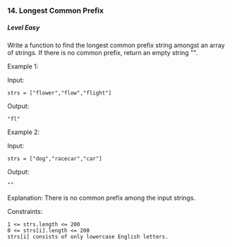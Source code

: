 ### 14. Longest Common Prefix

##### Level Easy

Write a function to find the longest common prefix string amongst an array of strings.
If there is no common prefix, return an empty string "".

Example 1:

Input: 
```JS
strs = ["flower","flow","flight"]
```

Output: 
```JS
"fl"
```

Example 2:

Input: 
```JS
strs = ["dog","racecar","car"]
```

Output: 
```JS
""
```

Explanation: 
There is no common prefix among the input strings.
 

Constraints:
```JS
1 <= strs.length <= 200
0 <= strs[i].length <= 200
strs[i] consists of only lowercase English letters.
```